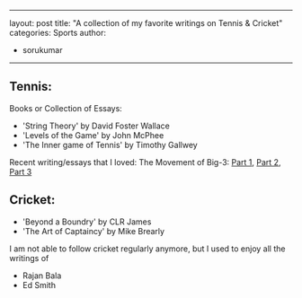 
---
layout: post
title: "A collection of my favorite writings on Tennis & Cricket"
categories: Sports
author:
- sorukumar
---

## Tennis:

Books or Collection of Essays:

 - 'String Theory' by David Foster Wallace 
 - 'Levels of the Game' by John McPhee 
 - 'The Inner game of Tennis' by Timothy Gallwey

Recent writing/essays that I loved:
 The Movement of Big-3: [Part 1](https://hughclarke.substack.com/p/the-movement-of-the-big-3-part-i), [Part 2](https://hughclarke.substack.com/p/the-movement-of-the-big-3-part-ii), [Part 3](https://hughclarke.substack.com/p/the-movement-of-the-big-3-part-iii)

## Cricket:


 - 'Beyond a Boundry' by CLR James
 - 'The Art of Captaincy' by Mike Brearly

I am not able to follow cricket regularly anymore, but I used to enjoy all the writings of

 - Rajan Bala
 - Ed Smith

<!--stackedit_data:
eyJoaXN0b3J5IjpbLTE3OTkyNjU2MTIsMTc5ODE4MzY5OCwyMD
Y3ODc3ODUsMTgwNjQxMTY3OSwtMTI3ODQzOTg4MSwtMTgyNDUx
MTUsLTk4NzQ1MDkxMiwtMTQzNTQzMzA4MSw3MzA5OTgxMTZdfQ
==
-->